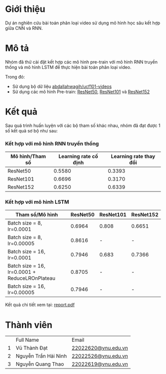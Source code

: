 # Giới thiệu

Dự án nghiên cứu bài toán phân loại video sử dụng mô hình học sâu kết hợp giữa CNN và RNN.

# Mô tả

Nhóm đã thử cài đặt kết hợp các mô hình pre-train với mô hình RNN truyền thống và mô hình LSTM để thực hiện bài toán phân loại video.

Trong đó:

- Sử dụng bộ dữ liệu [abdallahwagih/ucf101-videos](https://www.kaggle.com/datasets/abdallahwagih/ucf101-videos)
- Sử dụng các mô hình Pre-train: [ResNet50](https://pytorch.org/vision/main/models/generated/torchvision.models.resnet50.html), [ResNet101](https://pytorch.org/vision/main/models/generated/torchvision.models.resnet101.html) và [ResNet152](https://pytorch.org/vision/main/models/generated/torchvision.models.resnet152.html)

# Kết quả

Sau quá trình huấn luyện với các bộ tham số khác nhau, nhóm đã đạt được 1 số kết quả sơ bộ như sau:

### Kết hợp với mô hình RNN truyền thống

| Mô hình/Tham số | Learning rate cố định | Learning rate thay đổi |
| --------------- | --------------------- | ---------------------- |
| ResNet50        | 0.5580                | 0.3393                 |
| ResNet101       | 0.6696                | 0.3170                 |
| ResNet152       | 0.6250                | 0.6339                 |

### Kết hợp với mô hình LSTM

| Tham số/Mô hình                                | ResNet50 | ResNet101 | ResNet152 |
| ---------------------------------------------- | -------- | --------- | --------- |
| Batch size = 8, lr=0.0001                      | 0.6964   | 0.808     | 0.6651    |
| Batch size = 8, lr=0.00005                     | 0.8616   | -         | -         |
| Batch size = 16, lr=0.0001                     | 0.7946   | 0.683     | 0.7366    |
| Batch size = 16, lr=0.0001 + ReduceLROnPlateau | 0.8705   | -         | -         |
| Batch size = 16, lr=0.00005                    | 0.7946   | -         | -         |

Kết quả chi tiết xem tại: [report.pdf](./report.pdf)

# Thành viên

<table>
    <th>
        <td>Full Name</td>
        <td>Email</td>
    </th>
    <tr>
        <td>1</td>
        <td>Vũ Thành Đạt</td>
        <td><a href="mailto:22022620@vnu.edu.vn">22022620@vnu.edu.vn</a></td>
    </tr>
    <tr>
        <td>2</td>
        <td>Nguyễn Trần Hải Ninh</td>
        <td><a href="mailto:22022526@vnu.edu.vn">22022526@vnu.edu.vn</a></td>
    </tr>
    <tr>
        <td>3</td>
        <td>Nguyễn Quang Thao</td>
        <td><a href="mailto:22022619@vnu.edu.vn">22022619@vnu.edu.vn</a></td>
    </tr>
</table>
